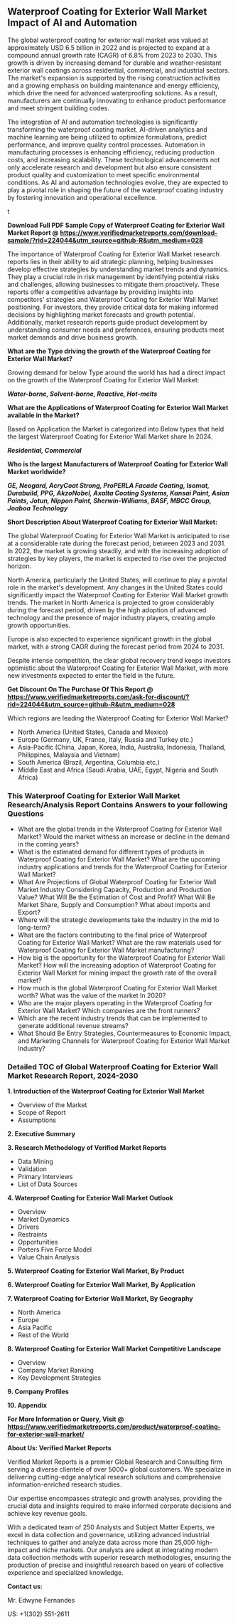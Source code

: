 <h2>Waterproof Coating for Exterior Wall Market Impact of AI and Automation</h2><p>The global waterproof coating for exterior wall market was valued at approximately USD 6.5 billion in 2022 and is projected to expand at a compound annual growth rate (CAGR) of 6.8% from 2023 to 2030. This growth is driven by increasing demand for durable and weather-resistant exterior wall coatings across residential, commercial, and industrial sectors. The market's expansion is supported by the rising construction activities and a growing emphasis on building maintenance and energy efficiency, which drive the need for advanced waterproofing solutions. As a result, manufacturers are continually innovating to enhance product performance and meet stringent building codes.</p><p>The integration of AI and automation technologies is significantly transforming the waterproof coating market. AI-driven analytics and machine learning are being utilized to optimize formulations, predict performance, and improve quality control processes. Automation in manufacturing processes is enhancing efficiency, reducing production costs, and increasing scalability. These technological advancements not only accelerate research and development but also ensure consistent product quality and customization to meet specific environmental conditions. As AI and automation technologies evolve, they are expected to play a pivotal role in shaping the future of the waterproof coating industry by fostering innovation and operational excellence.</p>t</p><p id="" class=""><strong>Download Full PDF Sample Copy of Waterproof Coating for Exterior Wall Market Report @ <a href="https://www.verifiedmarketreports.com/download-sample/?rid=224044&utm_source=github-R&utm_medium=028" target="_blank">https://www.verifiedmarketreports.com/download-sample/?rid=224044&utm_source=github-R&utm_medium=028</a></strong></p><p>The importance of&nbsp;Waterproof Coating for Exterior Wall Market research reports lies in their ability to aid strategic planning, helping businesses develop effective strategies by understanding market trends and dynamics. They play a crucial role in risk management by identifying potential risks and challenges, allowing businesses to mitigate them proactively. These reports offer a competitive advantage by providing insights into competitors' strategies and Waterproof Coating for Exterior Wall Market positioning. For investors, they provide critical data for making informed decisions by highlighting market forecasts and growth potential. Additionally, market research reports guide product development by understanding consumer needs and preferences, ensuring products meet market demands and drive business growth.</p><p><strong>What are the&nbsp;Type driving the growth of the Waterproof Coating for Exterior Wall Market?</strong></p><p id="" class="">Growing demand for below Type around the world has had a direct impact on the growth of the Waterproof Coating for Exterior Wall Market:</p><em><strong>Water-borne, Solvent-borne, Reactive, Hot-melts</strong></em></p><strong>What are the&nbsp;Applications&nbsp;of Waterproof Coating for Exterior Wall Market available in the Market?</strong></p><p id="" class="">Based on Application the Market is categorized into Below types that held the largest Waterproof Coating for Exterior Wall Market share In 2024.</p><em><strong>Residential, Commercial</strong></em></p><strong>Who is the largest Manufacturers of Waterproof Coating for Exterior Wall Market worldwide?</strong></p><p><em><strong>GE, Neogard, AcryCoat Strong, ProPERLA Facade Coating, Isomat, Durabuild, PPG, AkzoNobel, Axalta Coating Systems, Kansai Paint, Asian Paints, Jotun, Nippon Paint, Sherwin-Williams, BASF, MBCC Group, Joaboa Technology</strong></em></p><p id="" class=""><strong>Short Description About Waterproof Coating for Exterior Wall Market:</strong></p><p>The global Waterproof Coating for Exterior Wall Market is anticipated to rise at a considerable rate during the forecast period, between 2023 and 2031. In 2022, the market is growing steadily, and with the increasing adoption of strategies by key players, the market is expected to rise over the projected horizon.</p><p>North America, particularly the United States, will continue to play a pivotal role in the market's development. Any changes in the United States could significantly impact the Waterproof Coating for Exterior Wall Market growth trends. The market in North America is projected to grow considerably during the forecast period, driven by the high adoption of advanced technology and the presence of major industry players, creating ample growth opportunities.</p><p>Europe is also expected to experience significant growth in the global market, with a strong CAGR during the forecast period from 2024 to 2031.</p><p>Despite intense competition, the clear global recovery trend keeps investors optimistic about the Waterproof Coating for Exterior Wall Market, with more new investments expected to enter the field in the future.</p><p id="" class=""><strong>Get Discount On The Purchase Of This Report @ <a href="https://www.verifiedmarketreports.com/ask-for-discount/?rid=224044&utm_source=github-R&utm_medium=028" target="_blank">https://www.verifiedmarketreports.com/ask-for-discount/?rid=224044&utm_source=github-R&utm_medium=028</a></strong></p>Which regions are leading the Waterproof Coating for Exterior Wall Market?</p><ul><li>North America (United States, Canada and Mexico)</li><li>Europe (Germany, UK, France, Italy, Russia and Turkey etc.)</li><li>Asia-Pacific (China, Japan, Korea, India, Australia, Indonesia, Thailand, Philippines, Malaysia and Vietnam)</li><li>South America (Brazil, Argentina, Columbia etc.)</li><li>Middle East and Africa (Saudi Arabia, UAE, Egypt, Nigeria and South Africa)</li></ul><h3 id="" class="">This Waterproof Coating for Exterior Wall Market Research/Analysis Report Contains Answers to your following Questions</h3><ul><li>What are the global trends in the Waterproof Coating for Exterior Wall Market? Would the market witness an increase or decline in the demand in the coming years?</li><li>What is the estimated demand for different types of products in Waterproof Coating for Exterior Wall Market? What are the upcoming industry applications and trends for the Waterproof Coating for Exterior Wall Market?</li><li>What Are Projections of Global Waterproof Coating for Exterior Wall Market Industry Considering Capacity, Production and Production Value? What Will Be the Estimation of Cost and Profit? What Will Be Market Share, Supply and Consumption? What about imports and Export?</li><li>Where will the strategic developments take the industry in the mid to long-term?</li><li>What are the factors contributing to the final price of Waterproof Coating for Exterior Wall Market? What are the raw materials used for Waterproof Coating for Exterior Wall Market manufacturing?</li><li>How big is the opportunity for the Waterproof Coating for Exterior Wall Market? How will the increasing adoption of Waterproof Coating for Exterior Wall Market for mining impact the growth rate of the overall market?</li><li>How much is the global Waterproof Coating for Exterior Wall Market worth? What was the value of the market In 2020?</li><li>Who are the major players operating in the Waterproof Coating for Exterior Wall Market? Which companies are the front runners?</li><li>Which are the recent industry trends that can be implemented to generate additional revenue streams?</li><li>What Should Be Entry Strategies, Countermeasures to Economic Impact, and Marketing Channels for Waterproof Coating for Exterior Wall Market Industry?</li></ul><h3 id="" class="">Detailed TOC of Global Waterproof Coating for Exterior Wall Market Research Report, 2024-2030</h3><p id="" class=""><strong>1. Introduction of the Waterproof Coating for Exterior Wall Market</strong></p><ul><li>Overview of the Market</li><li>Scope of Report</li><li>Assumptions</li></ul><p id="" class=""><strong>2. Executive Summary</strong></p><p id="" class=""><strong>3. Research Methodology of Verified Market Reports</strong></p><ul><li>Data Mining</li><li>Validation</li><li>Primary Interviews</li><li>List of Data Sources</li></ul><p id="" class=""><strong>4. Waterproof Coating for Exterior Wall Market Outlook</strong></p><ul><li>Overview</li><li>Market Dynamics</li><li>Drivers</li><li>Restraints</li><li>Opportunities</li><li>Porters Five Force Model</li><li>Value Chain Analysis</li></ul><p id="" class=""><strong>5. Waterproof Coating for Exterior Wall Market, By Product</strong></p><p id="" class=""><strong>6. Waterproof Coating for Exterior Wall Market, By Application</strong></p><p id="" class=""><strong>7. Waterproof Coating for Exterior Wall Market, By Geography</strong></p><ul><li>North America</li><li>Europe</li><li>Asia Pacific</li><li>Rest of the World</li></ul><p id="" class=""><strong>8. Waterproof Coating for Exterior Wall Market Competitive Landscape</strong></p><ul><li>Overview</li><li>Company Market Ranking</li><li>Key Development Strategies</li></ul><p id="" class=""><strong>9. Company Profiles</strong></p><p id="" class=""><strong>10. Appendix</strong></p><p id="" class=""><strong>For More Information or Query, Visit @ <a href="https://www.verifiedmarketreports.com/product/waterproof-coating-for-exterior-wall-market/" target="_blank">https://www.verifiedmarketreports.com/product/waterproof-coating-for-exterior-wall-market/</a></strong></p><p id="" class=""><strong>About Us: Verified Market Reports</strong></p><p id="" class="">Verified Market Reports is a premier Global Research and Consulting firm serving a diverse clientele of over 5000+ global customers. We specialize in delivering cutting-edge analytical research solutions and comprehensive information-enriched research studies.</p><p id="" class="">Our expertise encompasses strategic and growth analyses, providing the crucial data and insights required to make informed corporate decisions and achieve key revenue goals.</p><p id="" class="">With a dedicated team of 250 Analysts and Subject Matter Experts, we excel in data collection and governance, utilizing advanced industrial techniques to gather and analyze data across more than 25,000 high-impact and niche markets. Our analysts are adept at integrating modern data collection methods with superior research methodologies, ensuring the production of precise and insightful research based on years of collective experience and specialized knowledge.</p><p id="" class=""><strong>Contact us:</strong></p><p id="" class="">Mr. Edwyne Fernandes</p><p id="" class="">US: +1(302) 551-2611</p>